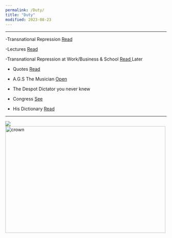 ```yaml
---
permalink: /Duty/
title: "Duty"
modified: 2023-08-23
---
```








<hr style="height:2px;border-width:0;color:gray;background-color:gray">




-Transnational Repression  <a href=" https://phdcsseiden.github.io/Tr/ "> Read </a> 




-Lectures <a href=" https://phdcsseiden.github.io/Lectures/ "> Read  </a> 




-Transnational Repression at Work/Business & School <a href="  ">  Read </a>  Later




- Quotes <a href=" https://phdcsseiden.github.io/quotes/ "> Read  </a> 




- A.G.S The Musician <a href=" https://phdcsseiden.github.io/Musician/ "> Open  </a> 




- The Despot Dictator you never knew <a href=" https://phdcsseiden.github.io/Knew/ ">   </a> 




- Congress  <a href=" https://phdcsseiden.github.io/Congress/ "> See </a> 




- His Dictionary <a href=" https://phdcsseiden.github.io/Dictionary/ "> Read </a> 



<hr style="height:2px;border-width:0;color:gray;background-color:gray">




<img src="https://www.sacredheart.edu/media/shu-media/homepage/Park-Avenue-Campus-980x980.jpg">




<img src="https://www.middletownbiblechurch.org/greateve/crown.JPG" alt="crown" width="500" height="333">
